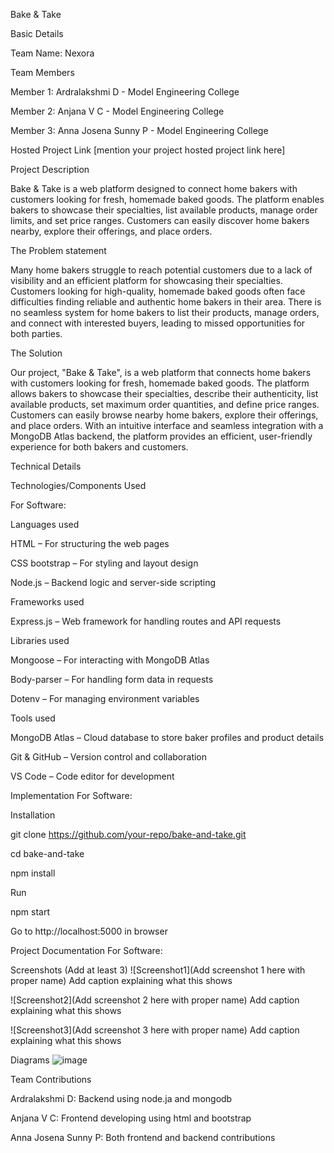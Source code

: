 Bake & Take

Basic Details

Team Name: Nexora

Team Members

Member 1: Ardralakshmi D - Model Engineering College

Member 2: Anjana V C - Model Engineering College

Member 3: Anna Josena Sunny P - Model Engineering College

Hosted Project Link
[mention your project hosted project link here]

Project Description

Bake & Take is a web platform designed to connect home bakers with customers looking for fresh, homemade baked goods. The platform enables bakers to showcase their specialties, list available products, manage order limits, and set price ranges. Customers can easily discover home bakers nearby, explore their offerings, and place orders.

The Problem statement

Many home bakers struggle to reach potential customers due to a lack of visibility and an efficient platform for showcasing their specialties. Customers looking for high-quality, homemade baked goods often face difficulties finding reliable and authentic home bakers in their area. There is no seamless system for home bakers to list their products, manage orders, and connect with interested buyers, leading to missed opportunities for both parties.

The Solution

Our project, "Bake & Take", is a web platform that connects home bakers with customers looking for fresh, homemade baked goods. The platform allows bakers to showcase their specialties, describe their authenticity, list available products, set maximum order quantities, and define price ranges. Customers can easily browse nearby home bakers, explore their offerings, and place orders. With an intuitive interface and seamless integration with a MongoDB Atlas backend, the platform provides an efficient, user-friendly experience for both bakers and customers.

Technical Details

Technologies/Components Used

For Software:

Languages used

HTML – For structuring the web pages

CSS bootstrap – For styling and layout design

Node.js – Backend logic and server-side scripting

Frameworks used

Express.js – Web framework for handling routes and API requests

Libraries used

Mongoose – For interacting with MongoDB Atlas

Body-parser – For handling form data in requests

Dotenv – For managing environment variables

Tools used

MongoDB Atlas – Cloud database to store baker profiles and product details

Git & GitHub – Version control and collaboration

VS Code – Code editor for development

Implementation
For Software:

Installation

git clone https://github.com/your-repo/bake-and-take.git

cd bake-and-take

npm install


Run

npm start

Go to http://localhost:5000 in browser

Project Documentation
For Software:

Screenshots (Add at least 3)
![Screenshot1](Add screenshot 1 here with proper name) Add caption explaining what this shows

![Screenshot2](Add screenshot 2 here with proper name) Add caption explaining what this shows

![Screenshot3](Add screenshot 3 here with proper name) Add caption explaining what this shows

Diagrams
![image](https://github.com/user-attachments/assets/4499cb71-53d2-401e-a984-74550fc79d15)


Team Contributions

Ardralakshmi D: Backend using node.ja and mongodb

Anjana V C: Frontend developing using html and bootstrap

Anna Josena Sunny P: Both frontend and backend contributions
